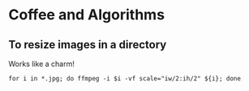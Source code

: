 # Coffee and Algorithms


## To resize images in a directory

Works like a charm!

```
for i in *.jpg; do ffmpeg -i $i -vf scale="iw/2:ih/2" ${i}; done
```